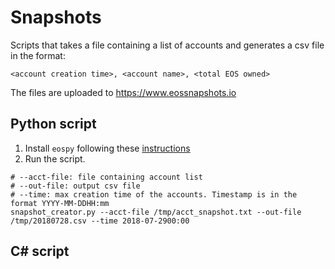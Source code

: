 
# Snapshots

Scripts that takes a file containing a list of accounts and generates a csv file in the format:

`<account creation time>, <account name>, <total EOS owned>`

The files are uploaded to https://www.eossnapshots.io 

## Python script

1. Install `eospy` following these [instructions](https://github.com/eosnewyork/eospy#installation)
2. Run the script.
```
# --acct-file: file containing account list
# --out-file: output csv file
# --time: max creation time of the accounts. Timestamp is in the format YYYY-MM-DDHH:mm
snapshot_creator.py --acct-file /tmp/acct_snapshot.txt --out-file /tmp/20180728.csv --time 2018-07-2900:00
```

## C# script